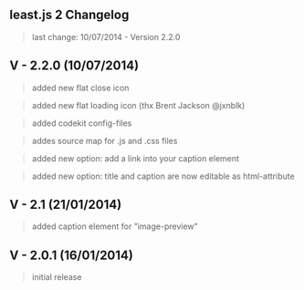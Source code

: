 ## least.js 2 Changelog
> last change: 10/07/2014 - Version 2.2.0

## V - 2.2.0 (10/07/2014)
> added new flat close icon

> added new flat loading icon (thx Brent Jackson @jxnblk)

> added codekit config-files

> addes source map for .js and .css files

> added new option: add a link into your caption element

> added new option: title and caption are now editable as html-attribute

## V - 2.1 (21/01/2014)
> added caption element for "image-preview"

## V - 2.0.1 (16/01/2014)
> initial release
